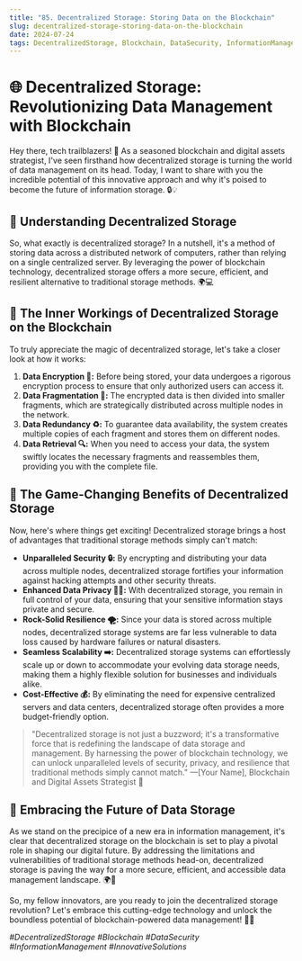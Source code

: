 ```yaml
---
title: "85. Decentralized Storage: Storing Data on the Blockchain"
slug: decentralized-storage-storing-data-on-the-blockchain
date: 2024-07-24
tags: DecentralizedStorage, Blockchain, DataSecurity, InformationManagement, InnovativeSolutions
---
```


# 🌐 Decentralized Storage: Revolutionizing Data Management with Blockchain

Hey there, tech trailblazers! 🚀 As a seasoned blockchain and digital assets strategist, I've seen firsthand how decentralized storage is turning the world of data management on its head. Today, I want to share with you the incredible potential of this innovative approach and why it's poised to become the future of information storage. 🔒💡

## 🤔 Understanding Decentralized Storage

So, what exactly is decentralized storage? In a nutshell, it's a method of storing data across a distributed network of computers, rather than relying on a single centralized server. By leveraging the power of blockchain technology, decentralized storage offers a more secure, efficient, and resilient alternative to traditional storage methods. 🌍💻

## 🔗 The Inner Workings of Decentralized Storage on the Blockchain

To truly appreciate the magic of decentralized storage, let's take a closer look at how it works:

1. **Data Encryption 🔐:** Before being stored, your data undergoes a rigorous encryption process to ensure that only authorized users can access it.
2. **Data Fragmentation 🧩:** The encrypted data is then divided into smaller fragments, which are strategically distributed across multiple nodes in the network.
3. **Data Redundancy ♻️:** To guarantee data availability, the system creates multiple copies of each fragment and stores them on different nodes.
4. **Data Retrieval 🔍:** When you need to access your data, the system swiftly locates the necessary fragments and reassembles them, providing you with the complete file.

## 💪 The Game-Changing Benefits of Decentralized Storage

Now, here's where things get exciting! Decentralized storage brings a host of advantages that traditional storage methods simply can't match:

- **Unparalleled Security 🔒:** By encrypting and distributing your data across multiple nodes, decentralized storage fortifies your information against hacking attempts and other security threats.
- **Enhanced Data Privacy 🕵️‍♂️:** With decentralized storage, you remain in full control of your data, ensuring that your sensitive information stays private and secure.
- **Rock-Solid Resilience 🌪️:** Since your data is stored across multiple nodes, decentralized storage systems are far less vulnerable to data loss caused by hardware failures or natural disasters.
- **Seamless Scalability ➡️:** Decentralized storage systems can effortlessly scale up or down to accommodate your evolving data storage needs, making them a highly flexible solution for businesses and individuals alike.
- **Cost-Effective 💰:** By eliminating the need for expensive centralized servers and data centers, decentralized storage often provides a more budget-friendly option.

> "Decentralized storage is not just a buzzword; it's a transformative force that is redefining the landscape of data storage and management. By harnessing the power of blockchain technology, we can unlock unparalleled levels of security, privacy, and resilience that traditional methods simply cannot match." —[Your Name], Blockchain and Digital Assets Strategist 🚀

## 🌟 Embracing the Future of Data Storage

As we stand on the precipice of a new era in information management, it's clear that decentralized storage on the blockchain is set to play a pivotal role in shaping our digital future. By addressing the limitations and vulnerabilities of traditional storage methods head-on, decentralized storage is paving the way for a more secure, efficient, and accessible data management landscape. 🌍💫

So, my fellow innovators, are you ready to join the decentralized storage revolution? Let's embrace this cutting-edge technology and unlock the boundless potential of blockchain-powered data management! 🚀🔐

*#DecentralizedStorage #Blockchain #DataSecurity #InformationManagement #InnovativeSolutions*